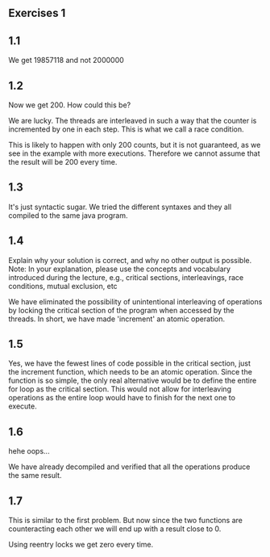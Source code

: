 ## Exercises 1

## 1.1

We get 19857118 and not 2000000

## 1.2

Now we get 200.
How could this be?

We are lucky. The threads are interleaved in such a way that the counter is incremented by one in each step. This is what we call a race condition.


This is likely to happen with only 200 counts, but it is not guaranteed, as we see in the example with more executions. Therefore we cannot assume that the result will be 200 every time.

## 1.3

It's just syntactic sugar. We tried the different syntaxes and they all compiled to the same java program.

## 1.4

Explain why your solution is correct, and why no other output is possible.
Note: In your explanation, please use the concepts and vocabulary introduced during the lecture, e.g., critical
sections, interleavings, race conditions, mutual exclusion, etc

We have eliminated the possibility of unintentional interleaving of operations by locking the critical section of the program when accessed by the threads. In short, we have made 'increment' an atomic operation.

## 1.5

Yes, we have the fewest lines of code possible in the critical section, just the increment function, which needs to be an atomic operation. Since the function is so simple, the only real alternative would be to define
the entire for loop as the critical section. This would not allow for interleaving operations as the entire loop would have to finish for the next one to execute.

## 1.6

hehe oops...

We have already decompiled and verified that all the operations produce the same result.

## 1.7

This is similar to the first problem. But now since the two functions are counteracting each other we will end up with a result close to 0.

Using reentry locks we get zero every time.

